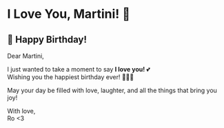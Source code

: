 # I Love You, Martini! 🎉  

## 💖 Happy Birthday!  

Dear Martini,  

I just wanted to take a moment to say **I love you!** 💕  
Wishing you the happiest birthday ever! 🎂🎁🎊  

May your day be filled with love, laughter, and all the things that bring you joy!  

With love,  
Ro <3
